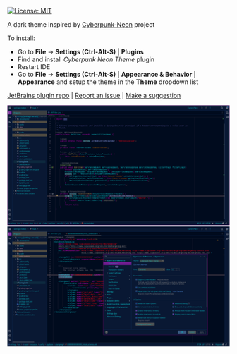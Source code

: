 [![License: MIT](https://img.shields.io/badge/License-MIT-green.svg)](https://opensource.org/licenses/MIT)

A dark theme inspired by [Cyberpunk-Neon](https://github.com/roboron3042/cyberpunk-neon) project

To install:
* Go to **File** -> **Settings (Ctrl-Alt-S)** | **Plugins**
* Find and install *Cyberpunk Neon Theme* plugin
* Restart IDE
* Go to **File** -> **Settings (Ctrl-Alt-S)** | **Appearance & Behavior** | **Appearance** and setup the theme in the **Theme** dropdown list

[JetBrains plugin repo](https://plugins.jetbrains.com/plugin/21120-cyberpunk-neon-theme) | [Report an issue](https://github.com/SIDSSIDS/jetbrains-cyberpunk-neon-theme/issues) | [Make a suggestion](https://github.com/SIDSSIDS/jetbrains-cyberpunk-neon-theme/issues)

![Screenshot 1](/screenshots/cyberpunk-neon-theme-01.png)
![Screenshot 2](/screenshots/cyberpunk-neon-theme-02.png)
